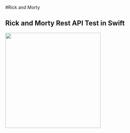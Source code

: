 #Rick and Morty
## Rick and Morty Rest API Test in Swift

<img src="https://github.com/RGMCode/RickAndMorty/assets/90555783/35f51262-def0-4621-98c1-9b8ed445c40a"  style="width: 300px;"/>
